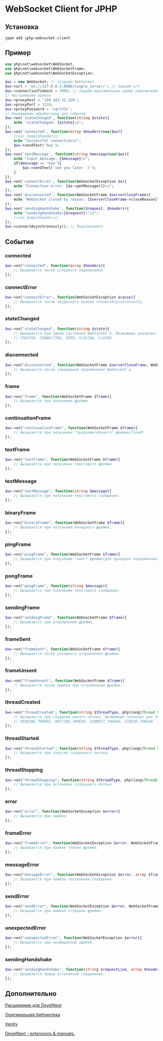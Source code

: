 # WebSocket Client for JPHP
## Установка
```
jppm add jphp-websocket-client
```
## Пример
```php
use php\net\websocket\WebSocket;
use php\net\websocket\WebSocketFrame;
use php\net\websocket\WebSocketException;

$ws = new WebSocket; // Создаём WebSocket
$ws->url = 'ws://127.0.0.1:8888/simple_server/'; // Задаём url
$ws->connectionTimeout = 5000; // Задаём максимальное время подключения
// Настраиваем прокси
$ws->proxyHost = '159.183.31.220';
$ws->proxyPort = 3128;
$ws->proxyPassword = 'sqrt322';
// Навешиваем обработчики для событий
$ws->on('stateChanged', function(string $state){
    echo "stateChanged: {$state}\n";
});
$ws->on('connected', function(array $headers)use($ws){
    //var_dump($headers);
    echo "Successful connection\n";
    $ws->sendText('hey');
});
$ws->on('textMessage', function(string $message)use($ws){
    echo "Input message: {$message}\n";
    if($message == 'bye'){
        $ws->sendText('see you later :)');
    }
});
$ws->on('connectError', function(WebSocketException $e){
    echo "Connection error: {$e->getMessage()}\n";
});
$ws->on('disconnected', function(WebSocketFrame $serverCloseFrame){
    echo "WebSocket closed by reason: {$serverCloseFrame->closeReason}\n";
});
$ws->on('sendingHandshake', function($request, $headers){
    echo "sendingHandshake({$request}):\n";
    //var_dump($headers);
});
$ws->connectAsynchronously(); // Подключаемся
```
## События
### connected
```php
$ws->on("connected", function(array $headers){
    // Вызывается после успешного подключения.
});
```
### connectError
```php
$ws->on("connectError", function(WebSocketException $cause){
    // Вызывается после неудачного вызова connectAsynchronously.
});
```
### stateChanged
```php
$ws->on("stateChanged", function(string $state){
    // Вызывается при смене состояния WebSocket`а. Возможные значения:
    // CREATED, CONNECTING, OPEN, CLOSING, CLOSED
});
```
### disconnected
```php
$ws->on("disconnected", function(WebSocketFrame $serverCloseFrame, WebSocketFrame $clientCloseFrame, bool $closedByServer){
    // Вызывается после завершения подключения WebSocket`а.
});
```
### frame
```php
$ws->on("frame", function(WebSocketFrame $frame){
    // Вызывается при получении фрейма.
});
```
### continuationFrame
```php
$ws->on("continuationFrame", function(WebSocketFrame $frame){
    // Вызывается при получении "продолжительного" фрейма(fin=0).
});
```
### textFrame
```php
$ws->on("textFrame", function(WebSocketFrame $frame){
    // Вызывается при получении текстового фрейма.
});
```
### textMessage
```php
$ws->on("textMessage", function(string $message){
    // Вызывается при получении текстового сообщения.
});
```
### binaryFrame
```php
$ws->on("binaryFrame", function(WebSocketFrame $frame){
    // Вызывается при получении бинарного фрейма.
});
```
### pingFrame
```php
$ws->on("pingFrame", function(WebSocketFrame $frame){
    // Вызывается при получении "пинг" фрейма(для проверки подключения).
});
```
### pongFrame
```php
$ws->on("pongFrame", function(string $message){
    // Вызывается при получении текстового сообщения.
});
```
### sendingFrame
```php
$ws->on("sendingFrame", function(WebSocketFrame $frame){
    // Вызывается при отправлении фрейма.
});
```
### frameSent
```php
$ws->on("frameSent", function(WebSocketFrame $frame){
    // Вызывается после успешного отправления фрейма.
});
```
### frameUnsent
```php
$ws->on("frameUnsent", function(WebSocketFrame $frame){
    // Вызывается после ошибки при отправлении фрейма.
});
```
### threadCreated
```php
$ws->on("threadCreated", function(string $threadType, php\lang\Thread $thread){
    // Вызывается при создании нового потока. Возможные значения для threadType:
    // READING_THREAD, WRITING_THREAD, CONNECT_THREAD, FINISH_THREAD
});
```
### threadStarted
```php
$ws->on("threadStarted", function(string $threadType, php\lang\Thread $thread){
    // Вызывается при запуске созданного потока.
});
```
### threadStopping
```php
$ws->on("threadStopping", function(string $threadType, php\lang\Thread $thread){
    // Вызывается при остановке созданного потока.
});
```
### error
```php
$ws->on("error", function(WebSocketException $error){
    // Вызывается при ошибке.
});
```
### frameError
```php
$ws->on("frameError", function(WebSocketException $error, WebSocketFrame $frame){
    // Вызывается при ошибке чтения фрейма.
});
```
### messageError
```php
$ws->on("messageError", function(WebSocketException $error, array $frames){
    // Вызывается при ошибке построения сообщения.
});
```
### sendError
```php
$ws->on("sendError", function(WebSocketException $error, WebSocketFrame $frame){
    // Вызывается при ошибке отправки фрейма.
});
```
### unexpectedError
```php
$ws->on("unexpectedError", function(WebSocketException $error){
    // Вызывается при неожиданной ошибке.
});
```
### sendingHandshake
```php
$ws->on("sendingHandshake", function(string $requestLine, array $headers){
    // Вызывается перед установкой соединения.
});
```

## Дополнительно

[Расширение для DevelNext](https://github.com/jphp-group/jphp-websocket-client/releases/latest)

[Оригинальная библиотека](https://github.com/TakahikoKawasaki/nv-websocket-client)

[Venity](https://vk.com/venity)

[DevelNext - extensions & manuals.](https://vk.com/dn_extension)